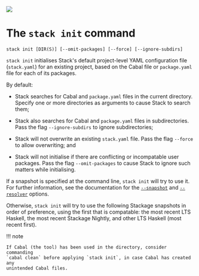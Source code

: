 <div class="hidden-warning"><a href="https://docs.haskellstack.org/"><img src="https://cdn.jsdelivr.net/gh/commercialhaskell/stack/doc/img/hidden-warning.svg"></a></div>

# The `stack init` command

~~~text
stack init [DIR(S)] [--omit-packages] [--force] [--ignore-subdirs]
~~~

`stack init` initialises Stack's default project-level YAML configuration file
(`stack.yaml`) for an existing project, based on the Cabal file or
`package.yaml` file for each of its packages.

By default:

* Stack searches for Cabal and `package.yaml` files in the current directory.
  Specify one or more directories as arguments to cause Stack to search them;

* Stack also searches for Cabal and `package.yaml` files in subdirectories. Pass
  the flag `--ignore-subdirs` to ignore subdirectories;

* Stack will not overwrite an existing `stack.yaml` file. Pass the flag
  `--force` to allow overwriting; and

* Stack will not initialise if there are conflicting or incompatable user
  packages. Pass the flag `--omit-packages` to cause Stack to ignore such
  matters while initialising.

If a snapshot is specified at the command line, `stack init` will try to use it.
For further information, see the documentation for the
[`--snapshot`](../configure/global_flags.md#-snapshot-option) and
[`--resolver`](../configure/global_flags.md#-resolver-option) options.

Otherwise, `stack init` will try to use the following Stackage snapshots in
order of preference, using the first that is compatable: the most recent LTS
Haskell, the most recent Stackage Nightly, and other LTS Haskell (most recent
first).

!!! note

    If Cabal (the tool) has been used in the directory, consider commanding
    `cabal clean` before applying `stack init`, in case Cabal has created any
    unintended Cabal files.

